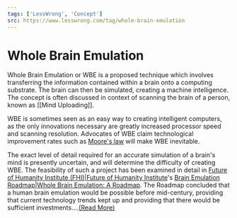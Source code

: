 ```yaml
---
tags: ['LessWrong', 'Concept']
src: https://www.lesswrong.com/tag/whole-brain-emulation
---
```


# Whole Brain Emulation
Whole Brain Emulation or WBE is a proposed technique which involves transferring the information contained within a brain onto a computing substrate. The brain can then be simulated, creating a machine intelligence. The concept is often discussed in context of scanning the brain of a person, known as [[Mind Uploading]].

WBE is sometimes seen as an easy way to creating intelligent computers, as the only innovations necessary are greatly increased processor speed and scanning resolution. Advocates of WBE claim technological improvement rates such as [Moore's law](https://wiki.lesswrong.com/wiki/Moore's_law) will make WBE inevitable.

The exact level of detail required for an accurate simulation of a brain's mind is presently uncertain, and will determine the difficulty of creating WBE. The feasibility of such a project has been examined in detail in [Future of Humanity Institute (FHI)|Future of Humanity Institute](https://www.lesswrong.com/tag/future-of-humanity-institute-fhi)'s [Brain Emulation Roadmap|Whole Brain Emulation: A Roadmap](https://www.lesswrong.com/tag/brain-emulation-roadmap). The Roadmap concluded that a human brain emulation would be possible before mid-century, providing that current technology trends kept up and providing that there would be sufficient investments....[(Read More)]()

